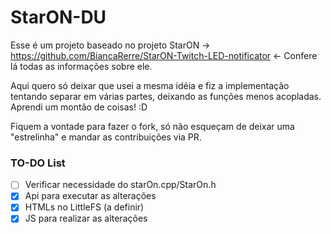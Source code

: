 # StarON-DU

Esse é um projeto baseado no projeto StarON -> https://github.com/BiancaRerre/StarON-Twitch-LED-notificator <-
Confere lá todas as informações sobre ele.

Aqui quero só deixar que usei a mesma idéia e fiz a implementação tentando separar em várias partes, deixando as funções menos acopladas. Aprendi um montão de coisas! :D

Fiquem a vontade para fazer o fork, só não esqueçam de deixar uma "estrelinha" e mandar as contribuições via PR.

### TO-DO List
- [ ] Verificar necessidade do starOn.cpp/StarOn.h
- [x] Api para executar as alterações
- [x] HTMLs no LittleFS (a definir)
- [x] JS para realizar as alterações
